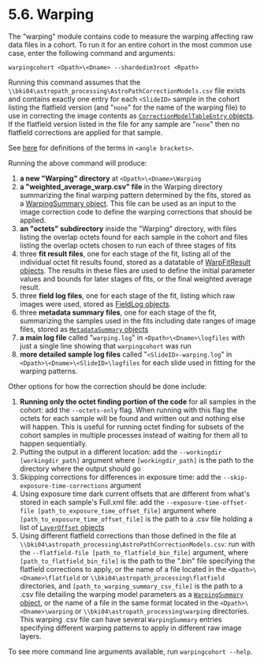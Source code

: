 # 5.6. Warping

The "warping" module contains code to measure the warping affecting raw data files in a cohort. To run it for an entire cohort in the most common use case, enter the following command and arguments:

`warpingcohort <Dpath>\<Dname> --shardedim3root <Rpath>`

Running this command assumes that the `\\bki04\astropath_processing\AstroPathCorrectionModels.csv` file exists and contains exactly one entry for each `<SlideID>` sample in the cohort listing the flatfield version (and "`none`" for the name of the warping file) to use in correcting the image contents as [`CorrectionModelTableEntry` objects](../imagecorrection/utilities.py#L4-L11). If the flatfield version listed in the file for any sample are "`none`" then no flatfield corrections are applied for that sample.

See [here](../../scans/docs/Definitions.md#43-definitions) for definitions of the terms in `<angle brackets>`.

Running the above command will produce:
1. **a new "Warping" directory** at `<Dpath>\<Dname>\Warping`
1. **a "weighted_average_warp.csv" file** in the Warping directory summarizing the final warping pattern determined by the fits, stored as a [WarpingSummary object](./utilities.py#L43-L61). This file can be used as an input to the image correction code to define the warping corrections that should be applied.
1. **an "octets" subdirectory** inside the "Warping" directory, with files listing the overlap octets found for each sample in the cohort and files listing the overlap octets chosen to run each of three stages of fits
1. three **fit result files**, one for each stage of the fit, listing all of the individual octet fit results found, stored as a datatable of [WarpFitResult objects](./utilities.py#L63-L84). The results in these files are used to define the initial parameter values and bounds for later stages of fits, or the final weighted average result.
1. three **field log files**, one for each stage of the fit, listing which raw images were used, stored as [FieldLog objects](./utilities.py#L86-L89).
1. three **metadata summary files**, one for each stage of the fit, summarizing the samples used in the fits including date ranges of image files, stored as [`MetadataSummary` objects](../../shared/samplemetadata.py#L99-L108)
1. **a main log file** called "`warping.log`" in `<Dpath>\<Dname>\logfiles` with just a single line showing that `warpingcohort` was run 
1. **more detailed sample log files** called "`<SlideID>-warping.log`" in `<Dpath>\<Dname>\<SlideID>\logfiles` for each slide used in fitting for the warping patterns.

Other options for how the correction should be done include:
1. **Running only the octet finding portion of the code** for all samples in the cohort: add the `--octets-only` flag. When running with this flag the octets for each sample will be found and written out and nothing else will happen. This is useful for running octet finding for subsets of the cohort samples in multiple processes instead of waiting for them all to happen sequentially.
1. Putting the output in a different location: add the `--workingdir [workingdir_path]` argument where `[workingdir_path]` is the path to the directory where the output should go
1. Skipping corrections for differences in exposure time: add the `--skip-exposure-time-corrections` argument
1. Using exposure time dark current offsets that are different from what's stored in each sample's Full.xml file: add the `--exposure-time-offset-file [path_to_exposure_time_offset_file]` argument where `[path_to_exposure_time_offset_file]` is the path to a .csv file holding a list of [`LayerOffset` objects](../../utilities/img_file_io.py#L20-L25)
1. Using different flatfield corrections than those defined in the file at ``\\bki04\astropath_processing\AstroPathCorrectionModels.csv``: run with the `--flatfield-file [path_to_flatfield_bin_file]` argument, where `[path_to_flatfield_bin_file]` is the path to the ".bin" file specifying the flatfield corrections to apply, or the name of a file located in the `<Dpath>\<Dname>\flatfield` or `\\bki04\astropath_processing\flatfield` directories, and `[path_to_warping_summary_csv_file]` is the path to a .csv file detailing the warping model parameters as a [`WarpingSummary` object](./utilities.py#L43-L61), or the name of a file in the same format located in the `<Dpath>\<Dname>\warping` or `\\bki04\astropath_processing\warping` directories. This warping .csv file can have several `WarpingSummary` entries specifying different warping patterns to apply in different raw image layers. 

To see more command line arguments available, run `warpingcohort --help`.
